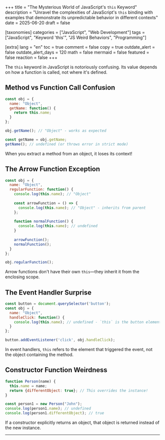 +++
title = "The Mysterious World of JavaScript's `this` Keyword"
description = "Unravel the complexities of JavaScript's `this` binding with examples that demonstrate its unpredictable behavior in different contexts"
date = 2025-06-20
draft = false

[taxonomies]
categories = ["JavaScript", "Web Development"]
tags = ["JavaScript", "Keyword 'this'", "JS Weird Behaviors", "Programming"]

[extra]
lang = "en"
toc = true
comment = false
copy = true
outdate_alert = false
outdate_alert_days = 120
math = false
mermaid = false
featured = false
reaction = false
+++

The `this` keyword in JavaScript is notoriously confusing. Its value depends on how a function is called, not where it's defined.

## Method vs Function Call Confusion

```javascript
const obj = {
  name: "Object",
  getName: function() {
    return this.name;
  }
};

obj.getName(); // "Object" - works as expected

const getName = obj.getName;
getName(); // undefined (or throws error in strict mode)
```

When you extract a method from an object, it loses its context!

## The Arrow Function Exception

```javascript
const obj = {
  name: "Object",
  regularFunction: function() {
    console.log(this.name); // "Object"
    
    const arrowFunction = () => {
      console.log(this.name); // "Object" - inherits from parent
    };
    
    function normalFunction() {
      console.log(this.name); // undefined
    }
    
    arrowFunction();
    normalFunction();
  }
};

obj.regularFunction();
```

Arrow functions don't have their own `this`—they inherit it from the enclosing scope.

## The Event Handler Surprise

```javascript
const button = document.querySelector('button');
const obj = {
  name: "Object",
  handleClick: function() {
    console.log(this.name); // undefined - `this` is the button element!
  }
};

button.addEventListener('click', obj.handleClick);
```

In event handlers, `this` refers to the element that triggered the event, not the object containing the method.

## Constructor Function Weirdness

```javascript
function Person(name) {
  this.name = name;
  return {differentObject: true}; // This overrides the instance!
}

const person1 = new Person("John");
console.log(person1.name); // undefined
console.log(person1.differentObject); // true
```

If a constructor explicitly returns an object, that object is returned instead of the new instance.

---